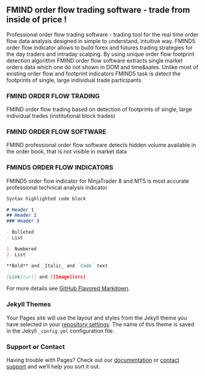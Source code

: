 ## FMIND order flow  trading software - trade from inside of price !
Professional order flow trading software - trading tool for the real time  order flow data analysis designed in simple to understand, intuitive way. FMIND5 order flow indicator allows to build forex and futures  trading strategies for the day traders and  intraday  scalping.  By using unique order flow footprint  detection algorithm FMIND order flow software extracts single market orders data which one do not shown in DOM and time&sales. Unlike most of existing order flow and footprint indicators FMIND5  task is detect  the footprints of single, large  individual trade participants
### FMIND ORDER FLOW TRADING
FMIND order flow trading based on detection of footprints of single, large individual trades (institutional block trades)
### FMIND ORDER FLOW SOFTWARE
FMIND professional order flow software detects hidden volume available in the order book, that is not visible in market data
### FMIND5 ORDER FLOW INDICATORS
FMIND5 order flow indicator  for NinjaTrader 8 and MT5 is most accurate professional technical analysis  indicator






```markdown
Syntax highlighted code block

# Header 1
## Header 2
### Header 3

- Bulleted
- List

1. Numbered
2. List

**Bold** and _Italic_ and `Code` text

[Link](url) and ![Image](src)
```

For more details see [GitHub Flavored Markdown](https://guides.github.com/features/mastering-markdown/).

### Jekyll Themes

Your Pages site will use the layout and styles from the Jekyll theme you have selected in your [repository settings](https://github.com/zerrrow/financial-mind.github.io/settings). The name of this theme is saved in the Jekyll `_config.yml` configuration file.

### Support or Contact

Having trouble with Pages? Check out our [documentation](https://docs.github.com/categories/github-pages-basics/) or [contact support](https://github.com/contact) and we’ll help you sort it out.
